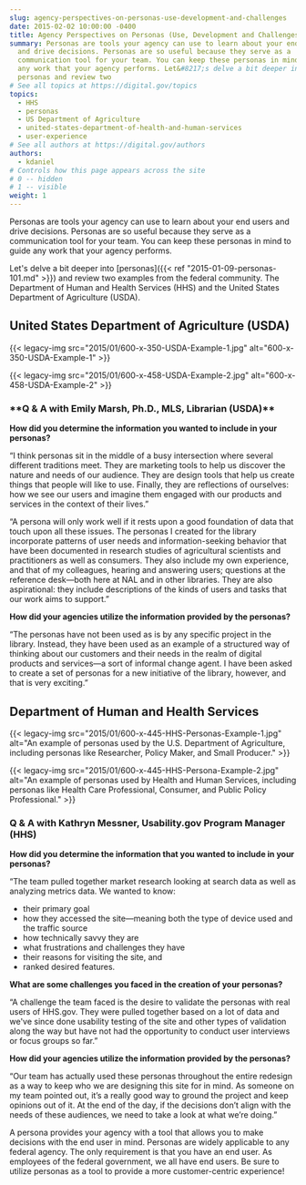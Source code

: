```yaml
---
slug: agency-perspectives-on-personas-use-development-and-challenges
date: 2015-02-02 10:00:00 -0400
title: Agency Perspectives on Personas (Use, Development and Challenges)
summary: Personas are tools your agency can use to learn about your end users
  and drive decisions. Personas are so useful because they serve as a
  communication tool for your team. You can keep these personas in mind to guide
  any work that your agency performs. Let&#8217;s delve a bit deeper into
  personas and review two
# See all topics at https://digital.gov/topics
topics:
  - HHS
  - personas
  - US Department of Agriculture
  - united-states-department-of-health-and-human-services
  - user-experience
# See all authors at https://digital.gov/authors
authors:
  - kdaniel
# Controls how this page appears across the site
# 0 -- hidden
# 1 -- visible
weight: 1
---
```

Personas are tools your agency can use to learn about your end users and drive decisions. Personas are so useful because they serve as a communication tool for your team. You can keep these personas in mind to guide any work that your agency performs.

Let's delve a bit deeper into [personas]({{< ref "2015-01-09-personas-101.md" >}}) and review two examples from the federal community. The Department of Human and Health Services (HHS) and the United States Department of Agriculture (USDA).

## United States Department of Agriculture (USDA)

{{< legacy-img src="2015/01/600-x-350-USDA-Example-1.jpg" alt="600-x-350-USDA-Example-1" >}}

{{< legacy-img src="2015/01/600-x-458-USDA-Example-2.jpg" alt="600-x-458-USDA-Example-2" >}}

### \***\*Q & A with Emily Marsh, Ph.D., MLS, Librarian (USDA)\****

**How did you determine the information you wanted to include in your personas?**

“I think personas sit in the middle of a busy intersection where several different traditions meet. They are marketing tools to help us discover the nature and needs of our audience. They are design tools that help us create things that people will like to use. Finally, they are reflections of ourselves: how we see our users and imagine them engaged with our products and services in the context of their lives.”

“A persona will only work well if it rests upon a good foundation of data that touch upon all these issues. The personas I created for the library incorporate patterns of user needs and information-seeking behavior that have been documented in research studies of agricultural scientists and practitioners as well as consumers. They also include my own experience, and that of my colleagues, hearing and answering users; questions at the reference desk—both here at NAL and in other libraries. They are also aspirational: they include descriptions of the kinds of users and tasks that our work aims to support.”

**How did your agencies utilize the information provided by the personas?**

“The personas have not been used as is by any specific project in the library. Instead, they have been used as an example of a structured way of thinking about our customers and their needs in the realm of digital products and services—a sort of informal change agent. I have been asked to create a set of personas for a new initiative of the library, however, and that is very exciting.”

## Department of Human and Health Services

{{< legacy-img src="2015/01/600-x-445-HHS-Personas-Example-1.jpg" alt="An example of personas used by the U.S. Department of Agriculture, including personas like Researcher, Policy Maker, and Small Producer." >}}

{{< legacy-img src="2015/01/600-x-445-HHS-Persona-Example-2.jpg" alt="An example of personas used by Health and Human Services, including personas like Health Care Professional, Consumer, and Public Policy Professional." >}}

### **Q & A with Kathryn Messner, Usability.gov Program Manager (HHS)**

**How did you determine the information that you wanted to include in your personas?**

“The team pulled together market research looking at search data as well as analyzing metrics data. We wanted to know:

* their primary goal
* how they accessed the site—meaning both the type of device used and the traffic source
* how technically savvy they are
* what frustrations and challenges they have
* their reasons for visiting the site, and
* ranked desired features.

**What are some challenges you faced in the creation of your personas?**

“A challenge the team faced is the desire to validate the personas with real users of HHS.gov. They were pulled together based on a lot of data and we've since done usability testing of the site and other types of validation along the way but have not had the opportunity to conduct user interviews or focus groups so far.”

**How did your agencies utilize the information provided by the personas?**

“Our team has actually used these personas throughout the entire redesign as a way to keep who we are designing this site for in mind. As someone on my team pointed out, it’s a really good way to ground the project and keep opinions out of it. At the end of the day, if the decisions don’t align with the needs of these audiences, we need to take a look at what we’re doing.”

A persona provides your agency with a tool that allows you to make decisions with the end user in mind. Personas are widely applicable to any federal agency. The only requirement is that you have an end user. As employees of the federal government, we all have end users. Be sure to utilize personas as a tool to provide a more customer-centric experience!

